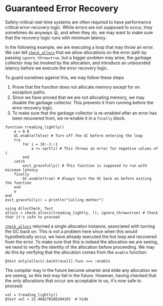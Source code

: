 # Guaranteed Error Recovery

Safety-critical real-time systems are often required to have performance critical error-recovery logic. While errors are not supposed to occur, they sometimes do anyways 😦, and when they do, we may want to make sure that the recovery logic runs with minimum latency.

In the following example, we are executing a loop that may throw an error. We can tell [`check_allocs`](@ref) that we allow allocations on the error path by passing `ignore_throw=true`, but a bigger problem may arise, the garbage collector may be invoked by the allocation, and introduce an unbounded latency before we execute the error recovery logic.

To guard ourselves against this, we may follow these steps
1. Prove that the function does not allocate memory except for on exception paths.
2. Since we have proved that we are not allocating memory, we may disable the garbage collector. This prevents it from running before the error recovery logic.
3. To make sure that the garbage collector is re-enabled after an error has been recovered from, we re-enable it in a `finally` block.



```@example ERROR
function treading_lightly()
    a = 0.0
    GC.enable(false) # Turn off the GC before entering the loop
    try
        for i = 10:-1:-1
            a += sqrt(i) # This throws an error for negative values of i
        end
    catch
        exit_gracefully() # This function is supposed to run with minimum latency
    finally
        GC.enable(true) # Always turn the GC back on before exiting the function
    end
    a
end
exit_gracefully() = println("Calling mother")

using AllocCheck, Test
allocs = check_allocs(treading_lightly, (); ignore_throw=true) # Check that it's safe to proceed
```

[`check_allocs`](@ref) returned a single allocation instance, associated with turning the GC back on. This is not a problem here since when this would hypothetically occur, we have already executed the hot loop and recovered from the error. To make sure that this is indeed the allocation we are seeing, we need to verify the identity of the allocation before proceeding. We may do this by verifying that the allocation comes from the `enable` function:
```@example ERROR
@test only(allocs).backtrace[1].func === :enable
```

The compiler may in the future become smarter and elide any allocation we are seeing, so this test may fail in the future. However, having checked that the only allocations that occur are acceptable to us, it's now safe to proceed:

```@example ERROR
val = treading_lightly()
@test val ≈ 22.468278186204103  # hide
```

